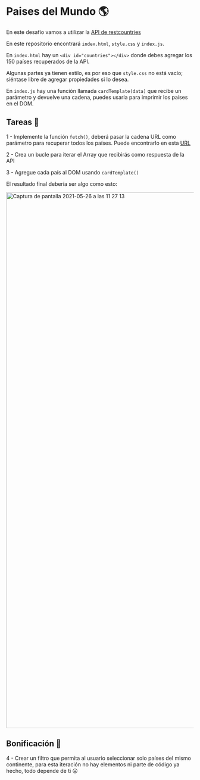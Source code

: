 # Paises del Mundo 🌎

En este desafío vamos a utilizar la [API de restcountries](https://restcountries.com/)

En este repositorio encontrará `index.html`, `style.css` y `index.js`.

En `index.html` hay un `<div id="countries"></div>` donde debes agregar los 150 países recuperados de la API.

Algunas partes ya tienen estilo, es por eso que `style.css` no está vacío; siéntase libre de agregar propiedades si lo desea.

En `index.js` hay una función llamada `cardTemplate(data)` que recibe un parámetro y devuelve una cadena, puedes usarla para imprimir los países en el DOM.

## Tareas 📝

1 - Implemente la función `fetch()`, deberá pasar la cadena URL como parámetro para recuperar todos los países. Puede encontrarlo en esta [URL](https://restcountries.com/#endpoints-all)

2 - Crea un bucle para iterar el Array que recibirás como respuesta de la API

3 - Agregue cada país al DOM usando `cardTemplate()`

El resultado final debería ser algo como esto:

<img width="1440" alt="Captura de pantalla 2021-05-26 a las 11 27 13" src="https://user-images.githubusercontent.com/33903092/119640675-23433900-be19-11eb-9eb7-095046759d34. png">

## Bonificación 🎁

4 - Crear un filtro que permita al usuario seleccionar solo países del mismo continente, para esta iteración no hay elementos ni parte de código ya hecho, todo depende de ti 😜
